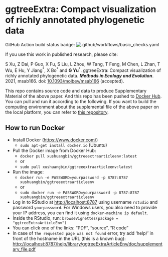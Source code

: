 <!-- README.md is generated from README.Rmd. Please edit that file -->

# ggtreeExtra: Compact visualization of richly annotated phylogenetic data

GitHub Action build status badge:
![.github/workflows/basic\_checks.yaml](https://github.com/xiangpin/ggtreeextraarticleenv/workflows/.github/workflows/basic_checks.yaml/badge.svg)

If you use this work in published research, please cite:

S Xu, Z Dai, P Guo, X Fu, S Liu, L Zhou, W Tang, T Feng, M Chen, L Zhan,
T Wu, E Hu, Y Jiang<sup>\*</sup>, X Bo<sup>\*</sup> and **G
Yu**<sup>\*</sup>. ggtreeExtra: Compact visualization of richly
annotated phylogenetic data. ***Methods in Ecology and Evolution***.
2021, msab166. doi:
[10.1093/molbev/msab166](https://doi.org/10.1093/molbev/msab166)
(accepted).

This repo contains source code and data to produce Supplementary
Material of the above paper. And this repo has been pushed to [Docker
Hub](https://hub.docker.com/r/xushuangbin/ggtreeextraarticleenv). You
can pull and run it according to the following. If you want to build the
computing environment about the supplemental file of the above paper on
the local platform, you can refer to [this
repository](https://github.com/YuLab-SMU/plotting-tree-with-data-using-ggtreeExtra).

## How to run Docker

  - Install Docker (<https://www.docker.com/>)
      - `sudo apt-get install docker.io` (Ubuntu)
  - Pull the Docker image from Docker Hub:
      - `docker pull xushuangbin/ggtreeextraarticleenv:latest`
      - or
      - `sudo pull xushuangbin/ggtreeextraarticleenv:latest`
  - Run the image:
      - `docker run -e PASSWORD=yourpassword -p 8787:8787
        xushuangbin/ggtreeextraarticleenv`
      - or
      - `sudo docker run -e PASSWORD=yourpassword -p 8787:8787
        xushuangbin/ggtreeextraarticleenv`
  - Log in to RStudio at <http://localhost:8787> using username
    `rstudio` and password `yourpassword`. For Windows users, you also
    need to provide your IP address, you can find it using
    `docker-machine ip default`.
  - Inside the RStudio, run: `browseVignettes(package =
    "ggtreeExtraArticleEnv")`
  - You can click one of the links: “PDF”, “source”, “R code”
  - In case of `The requested page was not found` error, try add ‘help/’
    in front of the hostname in the URL (this is a known bug):
    <http://localhost:8787/help/library/ggtreeExtraArticleEnv/doc/supplementary_file.pdf>
